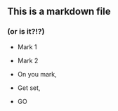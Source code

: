 ## This is a markdown file

### (or is it?!?)

* Mark 1

* Mark 2

* On you mark,

* Get set,

* GO

